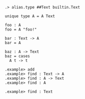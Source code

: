 ```ucm:hide
.> alias.type ##Text builtin.Text
```

```unison:hide
unique type A = A Text

foo : A
foo = A "foo!"

bar : Text -> A
bar = A

baz : A -> Text
baz = cases
  A t -> t
```

```ucm
.example> add
.example> find : Text -> A
.example> find : A -> Text
.example> find : A
```
```ucm:error
.example> find : Text
```
